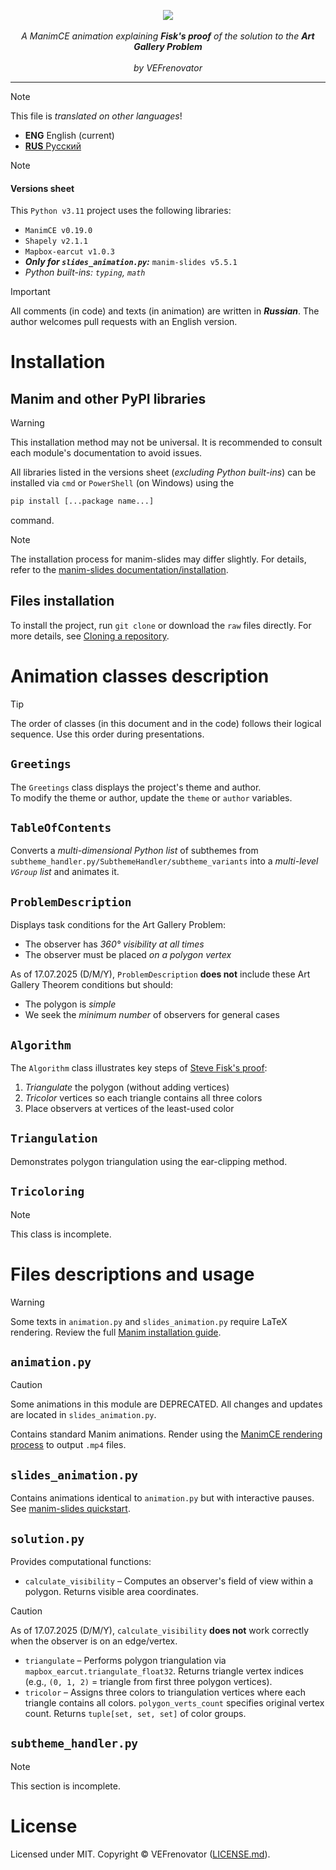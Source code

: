 <p align="center">
  <img src=https://github.com/VEFrenovator/Art-Gallery-Theorem--manim/blob/main/Readme_illustrations/ArtGalleyTheoremLogo_ManimCE_v0.19.0.png>
  <br />
  <br />
  <i>A ManimCE animation explaining <b>Fisk's proof</b> of the solution to the <b>Art Gallery Problem</b></i>
  <br />
  <br />
  <i>by VEFrenovator</i>
</p>

---

> [!NOTE]
> This file is *translated on other languages*!
> - **ENG** English (current)
> - [**RUS** Русский](https://github.com/VEFrenovator/Art-Gallery-Problem--manim/blob/main/README-ru.md)

> [!NOTE]
> #### Versions sheet
> This `Python v3.11` project uses the following libraries:
> - `ManimCE v0.19.0`
> - `Shapely v2.1.1`
> - `Mapbox-earcut v1.0.3`
> - ***Only for `slides_animation.py`:*** `manim-slides v5.5.1`
> - *Python built-ins: `typing`, `math`*

> [!IMPORTANT]
> All comments (in code) and texts (in animation) are written in ***Russian***. The author welcomes pull requests with an English version.

# Installation
## Manim and other PyPI libraries
> [!WARNING]
> This installation method may not be universal. It is recommended to consult each module's documentation to avoid issues.

All libraries listed in the versions sheet (*excluding Python built-ins*) can be installed via `cmd` or `PowerShell` (on Windows) using the 
```cmd
pip install [...package name...]
```
command.

> [!NOTE]
> The installation process for manim-slides may differ slightly. For details, refer to the [manim-slides documentation/installation](https://manim-slides.eertmans.be/latest/installation.html#installation).

## Files installation
To install the project, run `git clone` or download the `raw` files directly. For more details, see [Cloning a repository](https://docs.github.com/en/repositories/creating-and-managing-repositories/cloning-a-repository).

# Animation classes description
> [!TIP]
> The order of classes (in this document and in the code) follows their logical sequence. Use this order during presentations.

## `Greetings`
The `Greetings` class displays the project's theme and author.  
To modify the theme or author, update the `theme` or `author` variables.

## `TableOfContents`
Converts a *multi-dimensional Python list* of subthemes from `subtheme_handler.py/SubthemeHandler/subtheme_variants` into a *multi-level `VGroup` list* and animates it.

## `ProblemDescription`
Displays task conditions for the Art Gallery Problem:
- The observer has *360° visibility at all times*
- The observer must be placed *on a polygon vertex*

As of 17.07.2025 (D/M/Y), `ProblemDescription` **does not** include these Art Gallery Theorem conditions but should:
- The polygon is *simple*
- We seek the *minimum number* of observers for general cases

## `Algorithm`
The `Algorithm` class illustrates key steps of [Steve Fisk's proof](https://en.wikipedia.org/wiki/Art_gallery_problem):
1. *Triangulate* the polygon (without adding vertices)
2. *Tricolor* vertices so each triangle contains all three colors
3. Place observers at vertices of the least-used color

## `Triangulation`
Demonstrates polygon triangulation using the ear-clipping method.

## `Tricoloring`
> [!NOTE]
> This class is incomplete.

# Files descriptions and usage

> [!WARNING]
> Some texts in `animation.py` and `slides_animation.py` require LaTeX rendering. Review the full [Manim installation guide](https://docs.manim.community/en/stable/installation.html).

## `animation.py`

> [!CAUTION]
> Some animations in this module are DEPRECATED. All changes and updates are located in `slides_animation.py`.


Contains standard Manim animations. Render using the [ManimCE rendering process](https://github.com/ManimCommunity/manim?tab=readme-ov-file#usage) to output `.mp4` files.

## `slides_animation.py`
Contains animations identical to `animation.py` but with interactive pauses. See [manim-slides quickstart](https://manim-slides.eertmans.be/latest/quickstart.html).

## `solution.py`
Provides computational functions:
- `calculate_visibility` – Computes an observer's field of view within a polygon. Returns visible area coordinates.

> [!CAUTION]
> As of 17.07.2025 (D/M/Y), `calculate_visibility` **does not** work correctly when the observer is on an edge/vertex.

- `triangulate` – Performs polygon triangulation via `mapbox_earcut.triangulate_float32`. Returns triangle vertex indices (e.g., `(0, 1, 2)` = triangle from first three polygon vertices).
- `tricolor` – Assigns three colors to triangulation vertices where each triangle contains all colors. `polygon_verts_count` specifies original vertex count. Returns `tuple[set, set, set]` of color groups.

## `subtheme_handler.py`
> [!NOTE]
> This section is incomplete.

# License
Licensed under MIT. Copyright © VEFrenovator ([LICENSE.md](https://github.com/VEFrenovator/Art-Gallery-Theorem--manim/blob/main/LICENSE.md)).
